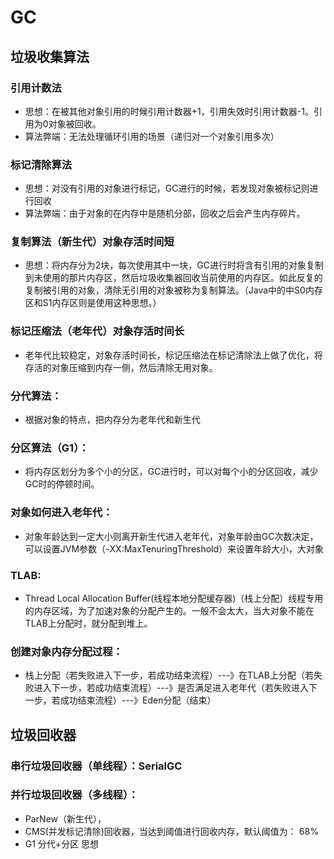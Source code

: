 # GC
## 垃圾收集算法

### 引用计数法
* 思想：在被其他对象引用的时候引用计数器+1，引用失效时引用计数器-1。引用为0对象被回收。
* 算法弊端：无法处理循环引用的场景（递归对一个对象引用多次）

###  标记清除算法
* 思想：对没有引用的对象进行标记，GC进行的时候，若发现对象被标记则进行回收
* 算法弊端：由于对象的在内存中是随机分部，回收之后会产生内存碎片。

### 复制算法（新生代）对象存活时间短
* 思想：将内存分为2块，每次使用其中一块，GC进行时将含有引用的对象复制到未使用的那片内存区，然后垃圾收集器回收当前使用的内存区。如此反复的复制被引用的对象，清除无引用的对象被称为复制算法。（Java中的中S0内存区和S1内存区则是使用这种思想。）

### 标记压缩法（老年代）对象存活时间长
* 老年代比较稳定，对象存活时间长，标记压缩法在标记清除法上做了优化，将存活的对象压缩到内存一侧，然后清除无用对象。

### 分代算法：
* 根据对象的特点，把内存分为老年代和新生代

### 分区算法（G1）：
* 将内存区划分为多个小的分区，GC进行时，可以对每个小的分区回收，减少GC时的停顿时间。


### 对象如何进入老年代：
* 对象年龄达到一定大小则离开新生代进入老年代，对象年龄由GC次数决定，可以设置JVM参数（-XX:MaxTenuringThreshold）来设置年龄大小，大对象

### TLAB:
* Thread Local Allocation Buffer(线程本地分配缓存器)（栈上分配）线程专用的内存区域，为了加速对象的分配产生的。一般不会太大，当大对象不能在TLAB上分配时，就分配到堆上。

### 创建对象内存分配过程：
* 栈上分配（若失败进入下一步，若成功结束流程）---》在TLAB上分配（若失败进入下一步，若成功结束流程）---》是否满足进入老年代（若失败进入下一步，若成功结束流程）---》Eden分配（结束）

## 垃圾回收器
### 串行垃圾回收器（单线程）：SerialGC  
### 并行垃圾回收器（多线程）：
* ParNew（新生代），
* CMS(并发标记清除)回收器，当达到阈值进行回收内存，默认阈值为： 68%
* G1 分代+分区 思想


